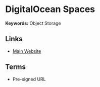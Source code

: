 # DigitalOcean Spaces

**Keywords:** Object Storage

## Links

- [Main Website](https://digitalocean.com/products/spaces)

## Terms

- Pre-signed URL

